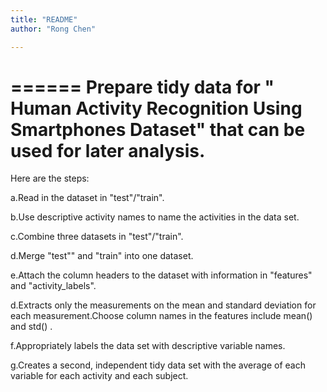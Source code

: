 ```yaml
---
title: "README"
author: "Rong Chen"

---
```

 ======
 Prepare tidy data for " Human Activity Recognition Using Smartphones Dataset" that can be used for later analysis.
 ======
 Here are the steps:
 
a.Read in the dataset in "test"/"train".

b.Use descriptive activity names to name the activities in the data set.

c.Combine three datasets in "test"/"train".

d.Merge "test"" and "train" into one dataset.

e.Attach the column headers to the dataset with information in "features" and "activity_labels".

d.Extracts only the measurements on the mean and standard deviation for each measurement.Choose column names in the features include mean() and std() .

f.Appropriately labels the data set with descriptive variable names. 

g.Creates a second, independent tidy data set with the average of each variable for each activity and each subject.

